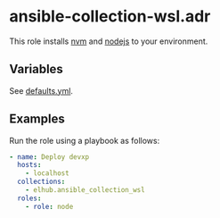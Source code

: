 # ansible-collection-wsl.adr

This role installs [nvm](https://github.com/nvm-sh/nvm) and [nodejs](https://nodejs.org/en/) to your environment.

## Variables

See [defaults.yml](https://github.com/elhub/ansible-collection-wsl/blob/main/roles/adr/defaults/main.yml).

## Examples

Run the role using a playbook as follows:

```yaml
- name: Deploy devxp
  hosts:
    - localhost
  collections:
    - elhub.ansible_collection_wsl
  roles:
    - role: node
```

